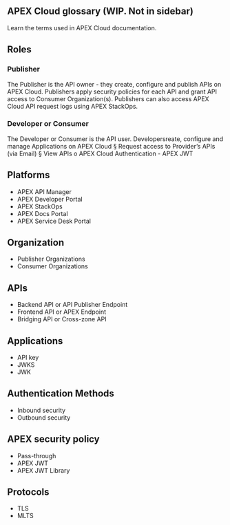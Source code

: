 ## APEX Cloud glossary (WIP. Not in sidebar)

Learn the terms used in APEX Cloud documentation.

## Roles
### Publisher

The Publisher is the API owner - they create, configure and publish APIs on APEX Cloud. Publishers apply security policies for each API and grant API access to Consumer Organization(s).
Publishers can also access APEX Cloud API request logs using APEX StackOps.

### Developer or  Consumer

The Developer or Consumer is the API user. Developersreate, configure and manage Applications on APEX Cloud
§ Request access to Provider’s APIs (via Email)
§ View APIs
o APEX Cloud Authentication - APEX JWT

## Platforms

- APEX API Manager
- APEX Developer Portal
- APEX StackOps
- APEX Docs Portal
- APEX Service Desk Portal 


## Organization
- Publisher Organizations
- Consumer Organizations

## APIs
- Backend API or API Publisher Endpoint
- Frontend API or APEX Endpoint
- Bridging API or Cross-zone API

## Applications


- API key
- JWKS
- JWK

## Authentication Methods
- Inbound security
- Outbound security

## APEX security policy
- Pass-through
- APEX JWT
- APEX JWT Library

## Protocols
- TLS
- MLTS

